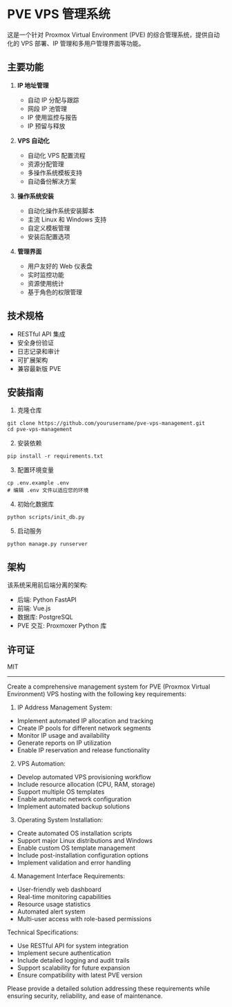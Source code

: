 # PVE VPS 管理系统

这是一个针对 Proxmox Virtual Environment (PVE) 的综合管理系统，提供自动化的 VPS 部署、IP 管理和多用户管理界面等功能。

## 主要功能

1. **IP 地址管理**
   - 自动 IP 分配与跟踪
   - 网段 IP 池管理
   - IP 使用监控与报告
   - IP 预留与释放

2. **VPS 自动化**
   - 自动化 VPS 配置流程
   - 资源分配管理
   - 多操作系统模板支持
   - 自动备份解决方案

3. **操作系统安装**
   - 自动化操作系统安装脚本
   - 主流 Linux 和 Windows 支持
   - 自定义模板管理
   - 安装后配置选项

4. **管理界面**
   - 用户友好的 Web 仪表盘
   - 实时监控功能
   - 资源使用统计
   - 基于角色的权限管理

## 技术规格

- RESTful API 集成
- 安全身份验证
- 日志记录和审计
- 可扩展架构
- 兼容最新版 PVE

## 安装指南

1. 克隆仓库
```
git clone https://github.com/yourusername/pve-vps-management.git
cd pve-vps-management
```

2. 安装依赖
```
pip install -r requirements.txt
```

3. 配置环境变量
```
cp .env.example .env
# 编辑 .env 文件以适应您的环境
```

4. 初始化数据库
```
python scripts/init_db.py
```

5. 启动服务
```
python manage.py runserver
```

## 架构

该系统采用前后端分离的架构:
- 后端: Python FastAPI
- 前端: Vue.js
- 数据库: PostgreSQL
- PVE 交互: Proxmoxer Python 库

## 许可证

MIT 

----------------------
Create a comprehensive management system for PVE (Proxmox Virtual Environment) VPS hosting with the following key requirements:

1. IP Address Management System:
- Implement automated IP allocation and tracking
- Create IP pools for different network segments
- Monitor IP usage and availability
- Generate reports on IP utilization
- Enable IP reservation and release functionality

2. VPS Automation:
- Develop automated VPS provisioning workflow
- Include resource allocation (CPU, RAM, storage)
- Support multiple OS templates
- Enable automatic network configuration
- Implement automated backup solutions

3. Operating System Installation:
- Create automated OS installation scripts
- Support major Linux distributions and Windows
- Enable custom OS template management
- Include post-installation configuration options
- Implement validation and error handling

4. Management Interface Requirements:
- User-friendly web dashboard
- Real-time monitoring capabilities
- Resource usage statistics
- Automated alert system
- Multi-user access with role-based permissions

Technical Specifications:
- Use RESTful API for system integration
- Implement secure authentication
- Include detailed logging and audit trails
- Support scalability for future expansion
- Ensure compatibility with latest PVE version

Please provide a detailed solution addressing these requirements while ensuring security, reliability, and ease of maintenance.
